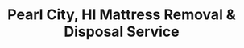 ---
layout: location.njk
title: Pearl City, HI Mattress Removal & Disposal Service
description: Professional mattress removal in Pearl City, Hawaii. Next-day pickup  Licensed, insured, and eco-friendly disposal. Serving all Pearl City neighborhoods and surrounding areas.
permalink: /mattress-removal/hawaii/honolulu/pearl-city/
city: Pearl City
state: Hawaii
stateSlug: hawaii
tier: 3
coordinates:
  lat: 21.3972
  lng: -157.9750
pricing:
  startingPrice: 125
  single: 125
  queen: 155
  king: 180
  boxSpring: 30
neighborhoods:
  - name: Pearl City Peninsula
    zipCodes: ["96782"]
  - name: Waimalu
    zipCodes: ["96782"]
  - name: Pacific Palisades
    zipCodes: ["96782"]
  - name: Pearl City Heights
    zipCodes: ["96782"]
  - name: Newtown
    zipCodes: ["96782"]
  - name: Leeward
    zipCodes: ["96782"]
  - name: Manana
    zipCodes: ["96782"]
  - name: Kaamilo
    zipCodes: ["96782"]
  - name: Pearl Ridge
    zipCodes: ["96782"]
  - name: Waipio Peninsula
    zipCodes: ["96797"]
  - name: Village Park
    zipCodes: ["96797"]
  - name: Waipahu Gardens
    zipCodes: ["96797"]
zipCodes:
  - "96782"
  - "96797"
recyclingPartners:
  - "City & County of Honolulu Waste Management"
  - "Hawaiian Island Recycling"
  - "West Oahu Recycling Solutions"
localRegulations: "We coordinate with the City & County of Honolulu Department of Environmental Services for all mattress disposal requirements in Pearl City. Our licensed service handles proper collection, transport, and delivery to approved Oahu facilities. Pearl City falls under Honolulu County regulations requiring licensed haulers for bulk items, and we maintain full compliance with Hawaii Department of Health regulations while working within west Oahu waste management protocols."
nearbyCities:
  - name: East Honolulu
    distance: "18 miles"
    slug: "east-honolulu"
    isSuburb: true
  - name: Kaneohe
    distance: "12 miles"
    slug: "kaneohe"
    isSuburb: true
  - name: Waipahu
    distance: "5 miles"
    slug: "waipahu"
    isSuburb: true
  - name: Honolulu
    distance: "15 miles"
    slug: "honolulu"
    isSuburb: false
reviews:
  count: 34
  featured:
    - author: "Maria L."
      neighborhood: "Pearl City Heights"
      rating: 5
      text: "Living in a hillside home with steep driveway access, I worried about mattress pickup logistics. Team arrived with proper equipment, assessed the terrain carefully, and safely removed queen mattress without any issues. Great problem-solving for challenging Pearl City locations."
    - author: "Kevin T."
      neighborhood: "Pacific Palisades"
      rating: 5
      text: "Needed removal from our townhome complex during renovation. They coordinated with HOA requirements, scheduled around construction activity, and completed king mattress pickup efficiently. Perfect for planned community logistics."
    - author: "Jennifer R."
      neighborhood: "Waimalu"
      rating: 5
      text: "Called during heavy rain season when access roads can flood. Team monitored weather conditions, adjusted timing to avoid potential flooding, and completed pickup safely. Smart scheduling for west Oahu weather patterns."
faqs:
  - question: "How quickly can you schedule mattress pickup in Pearl City?"
    answer: "We provide next-day service throughout Pearl City and west Oahu including Pearl City Heights, Pacific Palisades, Waimalu, and surrounding neighborhoods. Book online or call (720) 263-6094 before 2 PM for next business day pickup. We coordinate timing around local traffic and weather conditions."
  - question: "What's included in your Pearl City mattress removal price?"
    answer: "Our $125 starting price covers one mattress pickup, loading, transport, and eco-friendly disposal. Box springs add $30 each. We handle City & County of Honolulu disposal requirements and coordinate with planned communities or townhome associations as needed. Payment due at service completion."
  - question: "Do you service all Pearl City neighborhoods and surrounding areas?"
    answer: "Yes, we provide mattress removal throughout Pearl City including residential neighborhoods like Pearl City Heights, Pacific Palisades, Waimalu, and the Peninsula area. We understand west Oahu geography and coordinate timing for efficient service across the community."
  - question: "Can you navigate Pearl City's residential communities and HOA areas?"
    answer: "Absolutely. We coordinate with homeowners associations, understand planned community access requirements, and work within community guidelines for scheduled pickups. Our team respects HOA protocols and community standards."
  - question: "Do you adapt to west Oahu weather and terrain conditions?"
    answer: "Yes, we plan around Hawaii's weather patterns including heavy rain periods, coordinate timing for hillside access roads, and adapt to west Oahu's diverse terrain including peninsula areas and elevated neighborhoods."
  - question: "What payment methods do you accept in Pearl City?"
    answer: "We accept cash, all major credit cards, Venmo, and Zelle. Payment collected at completion of service. We can coordinate with homeowners associations or property management companies for billing arrangements when needed."
  - question: "Are you licensed for waste removal in west Oahu?"
    answer: "Yes, we maintain full licensing for waste removal throughout Oahu including Pearl City and west Oahu areas. We comply with all City & County of Honolulu and Hawaii Department of Health regulations for the entire island."
  - question: "What happens to mattresses after pickup in Pearl City?"
    answer: "Your mattress goes to certified Oahu recycling facilities where it gets completely dismantled. Metal springs become new steel products, foam gets reprocessed into carpet padding, and fabric becomes insulation materials. We follow Hawaii's strict environmental disposal guidelines for all island communities."
schema:
  "@type": "LocalBusiness"
  name: "A Bedder World Pearl City"
  address:
    streetAddress: "Pearl City, HI"
    addressLocality: "Pearl City"
    addressRegion: "HI"
    postalCode: "96782"
    addressCountry: "US"
  geo:
    latitude: 21.3972
    longitude: -157.9750
  telephone: "720-263-6094"
  priceRange: "$125-$240"
  serviceArea: "Pearl City, Hawaii"
  aggregateRating:
    ratingValue: "4.9"
    reviewCount: 34
pageContent:
  heroDescription: "A Bedder World provides professional mattress removal throughout Pearl City and west Oahu with specialized service for planned communities, hillside properties, and peninsula locations. From Pacific Palisades townhomes to Pearl City Heights residential areas, we offer next-day pickup with transparent pricing and environmentally responsible disposal that meets Hawaii's island sustainability standards."
  
  aboutService: "Our Pearl City mattress removal service is designed for west Oahu's diverse residential communities and unique geographic challenges. We coordinate with homeowners associations in planned communities like Pacific Palisades, navigate Pearl City's hillside neighborhoods and peninsula terrain, and adapt to Hawaii's weather patterns including heavy rain seasons that can affect west Oahu access roads. Whether you're in a Pearl City Heights hillside home, Waimalu residential area, or Peninsula waterfront property, our experienced team understands west Oahu's layout and logistics while ensuring every mattress reaches certified recycling facilities through proper island disposal protocols."
  
  serviceAreasIntro: "Professional mattress pickup throughout Pearl City's residential communities, from planned developments like Pacific Palisades and Pearl City Heights to established neighborhoods like Waimalu and Peninsula areas. We understand west Oahu geography, HOA requirements, and local access considerations."
  
  environmentalImpact: "We transport all Pearl City mattresses to certified Oahu recycling facilities where complete material recovery takes place. Every collected mattress gets fully dismantled - metal springs become new steel products, foam transforms into carpet padding, and fabric gets processed into insulation materials. Our responsible disposal process eliminates landfill waste while maintaining compliance with Hawaii Department of Health environmental regulations and supporting west Oahu's sustainability initiatives."
  
  howItWorksScheduling: "Next-day pickup available throughout Pearl City with smart scheduling that considers west Oahu traffic patterns, weather conditions, and community access requirements. We coordinate efficiently around HOA guidelines and terrain challenges to ensure reliable service."
  
  howItWorksService: "Our professional team understands Pearl City's mix of planned communities, hillside properties, and peninsula locations, adapting our approach accordingly while maintaining professional standards and respecting community guidelines throughout the pickup process."
  
  howItWorksDisposal: "We transport all Pearl City mattresses to our certified Oahu recycling partners for complete material recovery. Our responsible disposal process supports local environmental goals while ensuring full compliance with Hawaii regulations through our network of approved island facilities."
  
  sidebarStats:
    mattressesRemoved: "342"
---